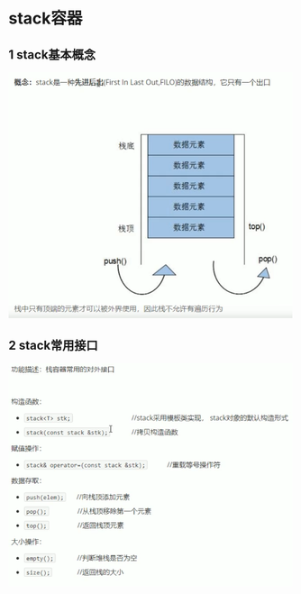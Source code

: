 # stack容器

## 1 stack基本概念

![1](images/2022-06-01-16-24-43.png)  

## 2 stack常用接口

![2](images/2022-06-01-16-29-08.png)  
